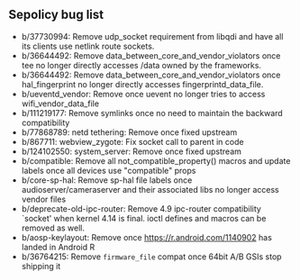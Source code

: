 ## Sepolicy bug list

- b/37730994: Remove udp_socket requirement from libqdi and have all its
  clients use netlink route sockets.
- b/36644492: Remove data_between_core_and_vendor_violators once tee no longer
  directly accesses /data owned by the frameworks.
- b/36644492: Remove data_between_core_and_vendor_violators once
  hal_fingerprint no longer directly accesses fingerprintd_data_file.
- b/ueventd_vendor: Remove once uevent no longer tries to access
  wifi_vendor_data_file
- b/111219177: Remove symlinks once no need to maintain the backward
  compatibility
- b/77868789: netd tethering: Remove once fixed upstream
- b/867711: webview_zygote: Fix socket call to parent in code
- b/124102550: system_server: Remove once fixed upstream
- b/compatible: Remove all not_compatible_property() macros and update labels
  once all devices use "compatible" props
- b/core-sp-hal: Remove sp-hal file labels once audioserver/cameraserver and
  their associated libs no longer access vendor files
- b/deprecate-old-ipc-router: Remove 4.9 ipc-router compatibility `socket'
  when kernel 4.14 is final. ioctl defines and macros can be removed as well.
- b/aosp-keylayout: Remove once https://r.android.com/1140902 has landed in
  Android R
- b/36764215: Remove `firmware_file` compat once 64bit A/B GSIs stop shipping it
